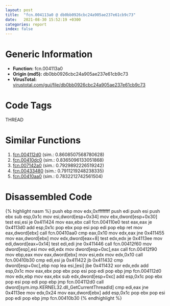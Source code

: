```yaml
---
layout: post
title:  "fcn.004113a0 @ db0bb0926cbc24a905ae237e61cb9c73"
date:   2021-08-30 15:52:19 +0300
categories: report
index: false
---
```


# Generic Information
- **Function:** fcn.004113a0
- **Origin (md5):** db0bb0926cbc24a905ae237e61cb9c73
- **VirusTotal:** [virustotal.com/gui/file/db0bb0926cbc24a905ae237e61cb9c73][virustotal_ref]

# Code Tags
<span class="tag" id="THREAD">THREAD</span>


# Similar Functions

1. [fcn.004112d0][similar_1_ref] (sim.: 0.8608507568780628)
2. [fcn.00410dc0][similar_2_ref] (sim.: 0.8365096133051868)
3. [fcn.007142a0][similar_3_ref] (sim.: 0.7929892226519242)
4. [fcn.00433480][similar_4_ref] (sim.: 0.7911219248238335)
5. [fcn.00410aa0][similar_5_ref] (sim.: 0.7832212742561504)


# Disassembled Code

{% highlight nasm %}
push ebp
mov edx,0xffffffff
push edi
push esi
push ebx
sub esp,0x1c
mov esi,dword[esp+0x34]
mov ebx,dword[esp+0x30]
test esi,esi
je 0x411424
mov eax,ebx
call fcn.004110e0
test eax,eax
je 0x4113d0
add esp,0x1c
pop ebx
pop esi
pop edi
pop ebp
ret 
mov eax,dword[ebx]
call fcn.00410aa0
cmp eax,0x10
mov edx,eax
jne 0x411455
mov eax,dword[ebx]
mov edx,dword[eax+8]
test edx,edx
je 0x4113ee
mov edi,dword[eax+0x14]
test edi,edi
jne 0x411446
call fcn.00412f60
mov dword[esp],esi
mov edi,edx
mov dword[esp+0xc],eax
call fcn.00412f90
mov ebp,eax
mov eax,dword[ebx]
mov esi,edx
mov edx,0x10
call fcn.00410b30
cmp edi,esi
ja 0x411422
jb 0x411432
cmp dword[esp+0xc],ebp
nop 
lea esi,[esi]
jbe 0x411432
xor edx,edx
add esp,0x1c
mov eax,ebx
pop ebx
pop esi
pop edi
pop ebp
jmp fcn.004112d0
mov edx,ebp
mov eax,ebx
sub edx,dword[esp+0xc]
add esp,0x1c
pop ebx
pop esi
pop edi
pop ebp
jmp fcn.004112d0
call dword[sym.imp.KERNEL32.dll_GetCurrentThreadId]
cmp edi,eax
jne 0x4113ee
mov edx,0x24
mov eax,dword[ebx]
add esp,0x1c
pop ebx
pop esi
pop edi
pop ebp
jmp fcn.00410b30
{% endhighlight %}


[similar_1_ref]: /report/fcn.004112d0@db0bb0926cbc24a905ae237e61cb9c73
[similar_2_ref]: /report/fcn.00410dc0@db0bb0926cbc24a905ae237e61cb9c73
[similar_3_ref]: /report/fcn.007142a0@a5905e3c253c25bbaf727a1a18fe8ed1
[similar_4_ref]: /report/fcn.00433480@c92f0480e2fbc88393d2c65c08a235e0
[similar_5_ref]: /report/fcn.00410aa0@db0bb0926cbc24a905ae237e61cb9c73
[virustotal_ref]: https://www.virustotal.com/gui/file/db0bb0926cbc24a905ae237e61cb9c73